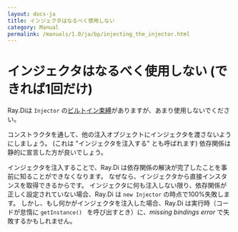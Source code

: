 ```yaml
---
layout: docs-ja
title: インジェクタはなるべく使用しない
category: Manual
permalink: /manuals/1.0/ja/bp/injecting_the_injector.html
---
```

# インジェクタはなるべく使用しない (できれば1回だけ)

Ray.Diは `Injector` の[ビルトイン束縛](../builtin_bindings.html)がありますが、あまり使用しないでください。

コンストラクタを通して、他の注入オブジェクトにインジェクタを渡さないようにしましょう。 (これは "インジェクタを注入する" とも呼ばれます)
依存関係は静的に宣言した方が良いでしょう。

インジェクタを注入することで、Ray.Di は依存関係の解決が完了したことを事前に知ることができなくなります。
なぜなら、インジェクタから直接インスタンスを取得できるからです。
インジェクタに何も注入しない限り、依存関係が正しく設定されていない場合、Ray.Di は `new Injector` の時点で100%失敗します。
しかし、もし何かがインジェクタを注入した場合、Ray.Di は実行時（コードが怠惰に `getInstance() ` を呼び出すとき）に、*missing bindings error* で失敗するかもしれません。
